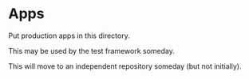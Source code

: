 Apps
====

Put production apps in this directory.

This may be used by the test framework someday.

This will move to an independent repository someday (but not initially).
